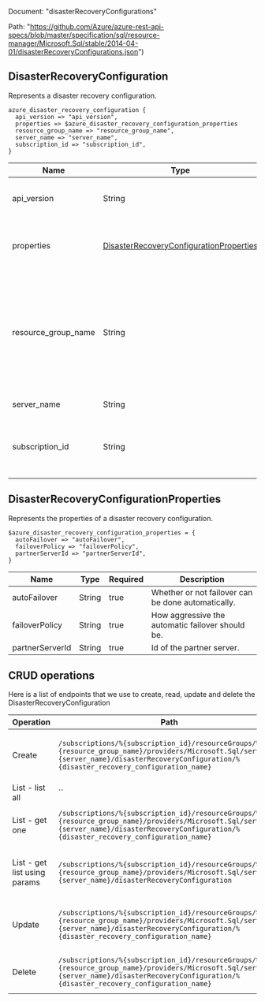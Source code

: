 Document: "disasterRecoveryConfigurations"


Path: "https://github.com/Azure/azure-rest-api-specs/blob/master/specification/sql/resource-manager/Microsoft.Sql/stable/2014-04-01/disasterRecoveryConfigurations.json")

## DisasterRecoveryConfiguration

Represents a disaster recovery configuration.

```puppet
azure_disaster_recovery_configuration {
  api_version => "api_version",
  properties => $azure_disaster_recovery_configuration_properties
  resource_group_name => "resource_group_name",
  server_name => "server_name",
  subscription_id => "subscription_id",
}
```

| Name        | Type           | Required       | Description       |
| ------------- | ------------- | ------------- | ------------- |
|api_version | String | true | The API version to use for the request. |
|properties | [DisasterRecoveryConfigurationProperties](#disasterrecoveryconfigurationproperties) | true | The properties representing the resource. |
|resource_group_name | String | true | The name of the resource group that contains the resource. You can obtain this value from the Azure Resource Manager API or the portal. |
|server_name | String | true | The name of the server. |
|subscription_id | String | true | The subscription ID that identifies an Azure subscription. |
        
## DisasterRecoveryConfigurationProperties

Represents the properties of a disaster recovery configuration.

```puppet
$azure_disaster_recovery_configuration_properties = {
  autoFailover => "autoFailover",
  failoverPolicy => "failoverPolicy",
  partnerServerId => "partnerServerId",
}
```

| Name        | Type           | Required       | Description       |
| ------------- | ------------- | ------------- | ------------- |
|autoFailover | String | true | Whether or not failover can be done automatically. |
|failoverPolicy | String | true | How aggressive the automatic failover should be. |
|partnerServerId | String | true | Id of the partner server. |



## CRUD operations

Here is a list of endpoints that we use to create, read, update and delete the DisasterRecoveryConfiguration

| Operation | Path | Verb | Description | OperationID |
| ------------- | ------------- | ------------- | ------------- | ------------- |
|Create|`/subscriptions/%{subscription_id}/resourceGroups/%{resource_group_name}/providers/Microsoft.Sql/servers/%{server_name}/disasterRecoveryConfiguration/%{disaster_recovery_configuration_name}`|Put|Creates or updates a disaster recovery configuration.|DisasterRecoveryConfigurations_CreateOrUpdate|
|List - list all|``||||
|List - get one|`/subscriptions/%{subscription_id}/resourceGroups/%{resource_group_name}/providers/Microsoft.Sql/servers/%{server_name}/disasterRecoveryConfiguration/%{disaster_recovery_configuration_name}`|Get|Gets a disaster recovery configuration.|DisasterRecoveryConfigurations_Get|
|List - get list using params|`/subscriptions/%{subscription_id}/resourceGroups/%{resource_group_name}/providers/Microsoft.Sql/servers/%{server_name}/disasterRecoveryConfiguration`|Get|Lists a server's disaster recovery configuration.|DisasterRecoveryConfigurations_List|
|Update|`/subscriptions/%{subscription_id}/resourceGroups/%{resource_group_name}/providers/Microsoft.Sql/servers/%{server_name}/disasterRecoveryConfiguration/%{disaster_recovery_configuration_name}`|Put|Creates or updates a disaster recovery configuration.|DisasterRecoveryConfigurations_CreateOrUpdate|
|Delete|`/subscriptions/%{subscription_id}/resourceGroups/%{resource_group_name}/providers/Microsoft.Sql/servers/%{server_name}/disasterRecoveryConfiguration/%{disaster_recovery_configuration_name}`|Delete|Deletes a disaster recovery configuration.|DisasterRecoveryConfigurations_Delete|
